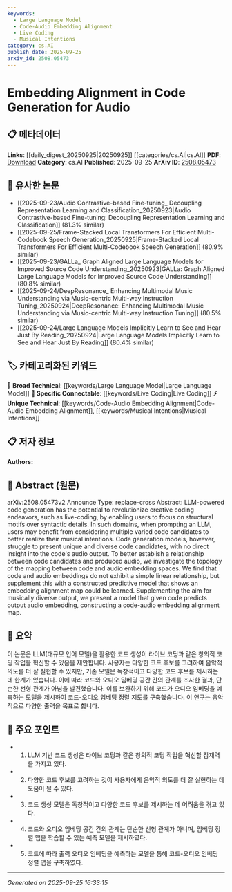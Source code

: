 ```yaml
---
keywords:
  - Large Language Model
  - Code-Audio Embedding Alignment
  - Live Coding
  - Musical Intentions
category: cs.AI
publish_date: 2025-09-25
arxiv_id: 2508.05473
---
```


<!-- KEYWORD_LINKING_METADATA:
{
  "processed_timestamp": "2025-09-25T16:33:15.081693",
  "vocabulary_version": "1.0",
  "selected_keywords": [
    "Large Language Model",
    "Code-Audio Embedding Alignment",
    "Live Coding",
    "Musical Intentions"
  ],
  "rejected_keywords": [],
  "similarity_scores": {
    "Large Language Model": 0.85,
    "Code-Audio Embedding Alignment": 0.7,
    "Live Coding": 0.82,
    "Musical Intentions": 0.71
  },
  "extraction_method": "AI_prompt_based",
  "budget_applied": true,
  "candidates_json": {
    "candidates": [
      {
        "surface": "LLM-powered code generation",
        "canonical": "Large Language Model",
        "aliases": [
          "LLM",
          "Language Model"
        ],
        "category": "broad_technical",
        "rationale": "Links to existing discussions on the use of large language models in code generation.",
        "novelty_score": 0.45,
        "connectivity_score": 0.88,
        "specificity_score": 0.65,
        "link_intent_score": 0.85
      },
      {
        "surface": "code-audio embedding alignment",
        "canonical": "Code-Audio Embedding Alignment",
        "aliases": [
          "embedding alignment",
          "audio embedding map"
        ],
        "category": "unique_technical",
        "rationale": "Introduces a novel concept specific to the paper's focus on aligning code and audio outputs.",
        "novelty_score": 0.75,
        "connectivity_score": 0.6,
        "specificity_score": 0.8,
        "link_intent_score": 0.7
      },
      {
        "surface": "live-coding",
        "canonical": "Live Coding",
        "aliases": [
          "live programming",
          "real-time coding"
        ],
        "category": "specific_connectable",
        "rationale": "Connects to creative coding practices and communities interested in real-time code execution.",
        "novelty_score": 0.55,
        "connectivity_score": 0.78,
        "specificity_score": 0.72,
        "link_intent_score": 0.82
      },
      {
        "surface": "musical intentions",
        "canonical": "Musical Intentions",
        "aliases": [
          "music creation goals",
          "musical objectives"
        ],
        "category": "unique_technical",
        "rationale": "Focuses on the paper's emphasis on aligning code generation with user-defined musical outcomes.",
        "novelty_score": 0.68,
        "connectivity_score": 0.65,
        "specificity_score": 0.77,
        "link_intent_score": 0.71
      }
    ],
    "ban_list_suggestions": [
      "code candidates",
      "produced audio"
    ]
  },
  "decisions": [
    {
      "candidate_surface": "LLM-powered code generation",
      "resolved_canonical": "Large Language Model",
      "decision": "linked",
      "scores": {
        "novelty": 0.45,
        "connectivity": 0.88,
        "specificity": 0.65,
        "link_intent": 0.85
      }
    },
    {
      "candidate_surface": "code-audio embedding alignment",
      "resolved_canonical": "Code-Audio Embedding Alignment",
      "decision": "linked",
      "scores": {
        "novelty": 0.75,
        "connectivity": 0.6,
        "specificity": 0.8,
        "link_intent": 0.7
      }
    },
    {
      "candidate_surface": "live-coding",
      "resolved_canonical": "Live Coding",
      "decision": "linked",
      "scores": {
        "novelty": 0.55,
        "connectivity": 0.78,
        "specificity": 0.72,
        "link_intent": 0.82
      }
    },
    {
      "candidate_surface": "musical intentions",
      "resolved_canonical": "Musical Intentions",
      "decision": "linked",
      "scores": {
        "novelty": 0.68,
        "connectivity": 0.65,
        "specificity": 0.77,
        "link_intent": 0.71
      }
    }
  ]
}
-->

# Embedding Alignment in Code Generation for Audio

## 📋 메타데이터

**Links**: [[daily_digest_20250925|20250925]] [[categories/cs.AI|cs.AI]]
**PDF**: [Download](https://arxiv.org/pdf/2508.05473.pdf)
**Category**: cs.AI
**Published**: 2025-09-25
**ArXiv ID**: [2508.05473](https://arxiv.org/abs/2508.05473)

## 🔗 유사한 논문
- [[2025-09-23/Audio Contrastive-based Fine-tuning_ Decoupling Representation Learning and Classification_20250923|Audio Contrastive-based Fine-tuning: Decoupling Representation Learning and Classification]] (81.3% similar)
- [[2025-09-25/Frame-Stacked Local Transformers For Efficient Multi-Codebook Speech Generation_20250925|Frame-Stacked Local Transformers For Efficient Multi-Codebook Speech Generation]] (80.9% similar)
- [[2025-09-23/GALLa_ Graph Aligned Large Language Models for Improved Source Code Understanding_20250923|GALLa: Graph Aligned Large Language Models for Improved Source Code Understanding]] (80.8% similar)
- [[2025-09-24/DeepResonance_ Enhancing Multimodal Music Understanding via Music-centric Multi-way Instruction Tuning_20250924|DeepResonance: Enhancing Multimodal Music Understanding via Music-centric Multi-way Instruction Tuning]] (80.5% similar)
- [[2025-09-24/Large Language Models Implicitly Learn to See and Hear Just By Reading_20250924|Large Language Models Implicitly Learn to See and Hear Just By Reading]] (80.4% similar)

## 🏷️ 카테고리화된 키워드
**🧠 Broad Technical**: [[keywords/Large Language Model|Large Language Model]]
**🔗 Specific Connectable**: [[keywords/Live Coding|Live Coding]]
**⚡ Unique Technical**: [[keywords/Code-Audio Embedding Alignment|Code-Audio Embedding Alignment]], [[keywords/Musical Intentions|Musical Intentions]]

## 📋 저자 정보

**Authors:** 

## 📄 Abstract (원문)

arXiv:2508.05473v2 Announce Type: replace-cross 
Abstract: LLM-powered code generation has the potential to revolutionize creative coding endeavors, such as live-coding, by enabling users to focus on structural motifs over syntactic details. In such domains, when prompting an LLM, users may benefit from considering multiple varied code candidates to better realize their musical intentions. Code generation models, however, struggle to present unique and diverse code candidates, with no direct insight into the code's audio output. To better establish a relationship between code candidates and produced audio, we investigate the topology of the mapping between code and audio embedding spaces. We find that code and audio embeddings do not exhibit a simple linear relationship, but supplement this with a constructed predictive model that shows an embedding alignment map could be learned. Supplementing the aim for musically diverse output, we present a model that given code predicts output audio embedding, constructing a code-audio embedding alignment map.

## 📝 요약

이 논문은 LLM(대규모 언어 모델)을 활용한 코드 생성이 라이브 코딩과 같은 창의적 코딩 작업을 혁신할 수 있음을 제안합니다. 사용자는 다양한 코드 후보를 고려하여 음악적 의도를 더 잘 실현할 수 있지만, 기존 모델은 독창적이고 다양한 코드 후보를 제시하는 데 한계가 있습니다. 이에 따라 코드와 오디오 임베딩 공간 간의 관계를 조사한 결과, 단순한 선형 관계가 아님을 발견했습니다. 이를 보완하기 위해 코드가 오디오 임베딩을 예측하는 모델을 제시하여 코드-오디오 임베딩 정렬 지도를 구축했습니다. 이 연구는 음악적으로 다양한 출력을 목표로 합니다.

## 🎯 주요 포인트

- 1. LLM 기반 코드 생성은 라이브 코딩과 같은 창의적 코딩 작업을 혁신할 잠재력을 가지고 있다.
- 2. 다양한 코드 후보를 고려하는 것이 사용자에게 음악적 의도를 더 잘 실현하는 데 도움이 될 수 있다.
- 3. 코드 생성 모델은 독창적이고 다양한 코드 후보를 제시하는 데 어려움을 겪고 있다.
- 4. 코드와 오디오 임베딩 공간 간의 관계는 단순한 선형 관계가 아니며, 임베딩 정렬 맵을 학습할 수 있는 예측 모델을 제시하였다.
- 5. 코드에 따라 출력 오디오 임베딩을 예측하는 모델을 통해 코드-오디오 임베딩 정렬 맵을 구축하였다.


---

*Generated on 2025-09-25 16:33:15*